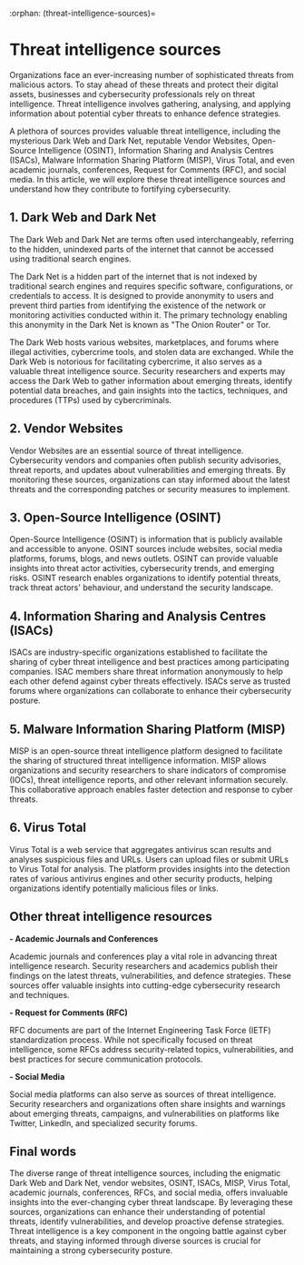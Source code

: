 :orphan:
(threat-intelligence-sources)=

# Threat intelligence sources

Organizations face an ever-increasing number of sophisticated threats from malicious actors. To stay ahead of these threats and protect their digital assets, businesses and cybersecurity professionals rely on threat intelligence. Threat intelligence involves gathering, analysing, and applying information about potential cyber threats to enhance defence strategies. 

A plethora of sources provides valuable threat intelligence, including the mysterious Dark Web and Dark Net, reputable Vendor Websites, Open-Source Intelligence (OSINT), Information Sharing and Analysis Centres (ISACs), Malware Information Sharing Platform (MISP), Virus Total, and even academic journals, conferences, Request for Comments (RFC), and social media. In this article, we will explore these threat intelligence sources and understand how they contribute to fortifying cybersecurity.

## 1. Dark Web and Dark Net

The Dark Web and Dark Net are terms often used interchangeably, referring to the hidden, unindexed parts of the internet that cannot be accessed using traditional search engines. 

The Dark Net is a hidden part of the internet that is not indexed by traditional search engines and requires specific software, configurations, or credentials to access. It is designed to provide anonymity to users and prevent third parties from identifying the existence of the network or monitoring activities conducted within it. The primary technology enabling this anonymity in the Dark Net is known as "The Onion Router" or Tor.

The Dark Web hosts various websites, marketplaces, and forums where illegal activities, cybercrime tools, and stolen data are exchanged. While the Dark Web is notorious for facilitating cybercrime, it also serves as a valuable threat intelligence source. Security researchers and experts may access the Dark Web to gather information about emerging threats, identify potential data breaches, and gain insights into the tactics, techniques, and procedures (TTPs) used by cybercriminals.

## 2. Vendor Websites

Vendor Websites are an essential source of threat intelligence. Cybersecurity vendors and companies often publish security advisories, threat reports, and updates about vulnerabilities and emerging threats. By monitoring these sources, organizations can stay informed about the latest threats and the corresponding patches or security measures to implement.

## 3. Open-Source Intelligence (OSINT)

Open-Source Intelligence (OSINT) is information that is publicly available and accessible to anyone. OSINT sources include websites, social media platforms, forums, blogs, and news outlets. OSINT can provide valuable insights into threat actor activities, cybersecurity trends, and emerging risks. OSINT research enables organizations to identify potential threats, track threat actors' behaviour, and understand the security landscape.

## 4. Information Sharing and Analysis Centres (ISACs)

ISACs are industry-specific organizations established to facilitate the sharing of cyber threat intelligence and best practices among participating companies. ISAC members share threat information anonymously to help each other defend against cyber threats effectively. ISACs serve as trusted forums where organizations can collaborate to enhance their cybersecurity posture.

## 5. Malware Information Sharing Platform (MISP)

MISP is an open-source threat intelligence platform designed to facilitate the sharing of structured threat intelligence information. MISP allows organizations and security researchers to share indicators of compromise (IOCs), threat intelligence reports, and other relevant information securely. This collaborative approach enables faster detection and response to cyber threats.

## 6. Virus Total

Virus Total is a web service that aggregates antivirus scan results and analyses suspicious files and URLs. Users can upload files or submit URLs to Virus Total for analysis. The platform provides insights into the detection rates of various antivirus engines and other security products, helping organizations identify potentially malicious files or links.

## Other threat intelligence resources

**-	Academic Journals and Conferences**

Academic journals and conferences play a vital role in advancing threat intelligence research. Security researchers and academics publish their findings on the latest threats, vulnerabilities, and defence strategies. These sources offer valuable insights into cutting-edge cybersecurity research and techniques.

**-	Request for Comments (RFC)**

RFC documents are part of the Internet Engineering Task Force (IETF) standardization process. While not specifically focused on threat intelligence, some RFCs address security-related topics, vulnerabilities, and best practices for secure communication protocols.

**-	Social Media**

Social media platforms can also serve as sources of threat intelligence. Security researchers and organizations often share insights and warnings about emerging threats, campaigns, and vulnerabilities on platforms like Twitter, LinkedIn, and specialized security forums.

## Final words

The diverse range of threat intelligence sources, including the enigmatic Dark Web and Dark Net, vendor websites, OSINT, ISACs, MISP, Virus Total, academic journals, conferences, RFCs, and social media, offers invaluable insights into the ever-changing cyber threat landscape. By leveraging these sources, organizations can enhance their understanding of potential threats, identify vulnerabilities, and develop proactive defense strategies. Threat intelligence is a key component in the ongoing battle against cyber threats, and staying informed through diverse sources is crucial for maintaining a strong cybersecurity posture.